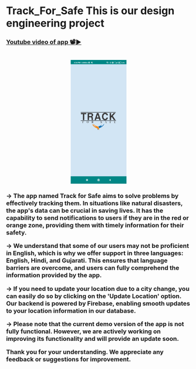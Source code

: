 # Track_For_Safe This is our design engineering project
<h3><a href="https://youtu.be/8MlLwU1L9gw">Youtube video of app 📽️▶️</a></h3><br><be>

<img src="screenshot/Screenshot_1.jpg" style="width: 30%; display: block; margin-left: auto; margin-right: auto;">
       

<h3><p> → The app named Track for Safe aims to solve problems by effectively tracking them. In situations like natural disasters, the app's data can be crucial in saving lives. It has the capability to send notifications to users if they are in the red or orange zone, providing them with timely information for their safety.

→ We understand that some of our users may not be proficient in English, which is why we offer support in three languages: English, Hindi, and Gujarati. This ensures that language barriers are overcome, and users can fully comprehend the information provided by the app.

→ If you need to update your location due to a city change, you can easily do so by clicking on the 'Update Location' option. Our backend is powered by Firebase, enabling smooth updates to your location information in our database.

→ Please note that the current demo version of the app is not fully functional. However, we are actively working on improving its functionality and will provide an update soon.

Thank you for your understanding. We appreciate any feedback or suggestions for improvement.</p></h3>
